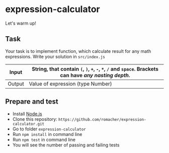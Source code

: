 # expression-calculator
Let's warm up!

## Task

Your task is to implement function, which calculate result for any math expressions.
Write your solution in `src/index.js`

| Input | String, that contain `(`, `)`, `+`, `-`, `*`, `/` and `space`. Brackets can have **_any nasting depth_**.  |
| ------ | ------ |
| Output | Value of expression (type Number) |

## Prepare and test

- Install [Node.js](https://nodejs.org/en/)
- Clone this repository: `https://github.com/romacher/expression-calculator.git`
- Go to folder `expression-calculator`
- Run `npm install` in command line
- Run `npm test` in command line
- You will see the number of passing and failing tests
